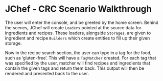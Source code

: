 # JChef - CRC Scenario Walkthrough

The user will enter the console, and be greeted by the home screen.
Behind the scenes, JChef will create `Loaders` pointed at the source data for ingredients and recipes.
These loaders, alongside `Storages`, are given to ingredient and recipe `Builders` which create entities to fill up their given storage.

Now in the recipe search section, the user can type in a tag for the food, such as ‘gluten-free’.
This will have a `TagMatcher` created.
For each tag that was specified by the user, matcher will find recipes and ingredients that contain the given tags and return them back.
This output will then be rendered and presented back to the user.
